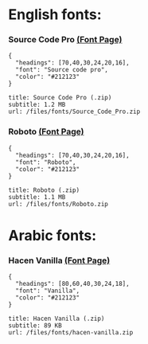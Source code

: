 # English fonts:

### Source Code Pro [(Font Page)](https://fonts.google.com/specimen/Source+Code+Pro)

```type
{
  "headings": [70,40,30,24,20,16],
  "font": "Source code pro",
  "color": "#212123"
}
```

```download
title: Source Code Pro (.zip)
subtitle: 1.2 MB
url: /files/fonts/Source_Code_Pro.zip
```

### Roboto [(Font Page)](https://fonts.google.com/specimen/Roboto)

```type
{
  "headings": [70,40,30,24,20,16],
  "font": "Roboto",
  "color": "#212123"
}
```
```download
title: Roboto (.zip)
subtitle: 1.1 MB
url: /files/fonts/Roboto.zip
```

# Arabic fonts:

### Hacen Vanilla [(Font Page)](https://arbfonts.com/hacen-vanilla-font-download.html)

```type
{
  "headings": [80,60,40,30,24,18],
  "font": "Vanilla",
  "color": "#212123"
}
```

```download
title: Hacen Vanilla (.zip)
subtitle: 89 KB
url: /files/fonts/hacen-vanilla.zip
```